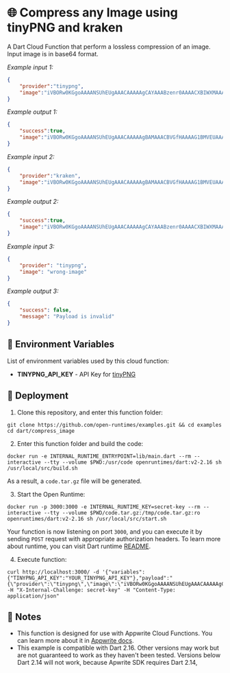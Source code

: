 # 🌐 Compress any Image using tinyPNG and kraken

A Dart Cloud Function that perform a lossless compression of an image. Input image is in base64 format.

_Example input 1:_

```json
{
    "provider":"tinypng",
    "image":"iVBORw0KGgoAAAANSUhEUgAAACAAAAAgCAYAAABzenr0AAAACXBIWXMAAAsTAAALEwEAmpwYAAAAf0lEQVR4nO2Wuw2AMAxEbw1gpMwDDMBcGQpooDKydGVAoXCK6J7k6qyc83MCCFGP/Yz+CkDF4KHmjgowbQF0CKFrCDUiwztqxabHCL0/xwcNhoI2UdsjC8g0mQvaSs1zwkg0uQAsAEaGm9/UPCeU7eMj6loTEpf6ZOQWMxd98gAhZnS6XEZcNQAAAABJRU5ErkJggg=="
}
```

_Example output 1:_

```json
{
    "success":true,
    "image":"iVBORw0KGgoAAAANSUhEUgAAACAAAAAgBAMAAACBVGfHAAAAG1BMVEUAAAAAAAAAAAAAAAAAAAAAAAAAAAAAAAAAAACUUeIgAAAACHRSTlMA8712Sxr5g97cFtUAAAA9SURBVCjPY6Aa6AADfAIcDSA8KoBTgLGVgSFCAEmAqZmBwUIBSYClzTQ4wwE52Cs6OtpR4oFFUciBerEKAP58HnyLtZsYAAAAAElFTkSuQmCC"
}
```

_Example input 2:_

```json
{
    "provider":"kraken",
    "image":"iVBORw0KGgoAAAANSUhEUgAAACAAAAAgBAMAAACBVGfHAAAAG1BMVEUAAAAAAAAAAAAAAAAAAAAAAAAAAAAAAAAAAACUUeIgAAAACHRSTlMA8712Sxr5g97cFtUAAAA9SURBVCjPY6Aa6AADfAIcDSA8KoBTgLGVgSFCAEmAqZmBwUIBSYClzTQ4wwE52Cs6OtpR4oFFUciBerEKAP58HnyLtZsYAAAAAElFTkSuQmCC"
}
```

_Example output 2:_

```json
{
    "success":true,
    "image":"iVBORw0KGgoAAAANSUhEUgAAACAAAAAgCAYAAABzenr0AAAACXBIWXMAAAsTAAALEwEAmpwYAAAAf0lEQVR4nO2Wuw2AMAxEbw1gpMwDDMBcGQpooDKydGVAoXCK6J7k6qyc83MCCFGP/Yz+CkDF4KHmjgowbQF0CKFrCDUiwztqxabHCL0/xwcNhoI2UdsjC8g0mQvaSs1zwkg0uQAsAEaGm9/UPCeU7eMj6loTEpf6ZOQWMxd98gAhZnS6XEZcNQAAAABJRU5ErkJggg=="
}
```

_Example input 3:_

```json
{
    "provider": "tinypng",
    "image": "wrong-image"
}
```

_Example output 3:_

```json
{
    "success": false,
    "message": "Payload is invalid"
}
```

## 📝 Environment Variables

List of environment variables used by this cloud function:

* **TINYPNG_API_KEY** - API Key for [tinyPNG](https://tinypng.com/developers)
<!-- * **TINYURL_API_KEY** - API Key for TinyUrl -->

## 🚀 Deployment

1. Clone this repository, and enter this function folder:

```shell
git clone https://github.com/open-runtimes/examples.git && cd examples
cd dart/compress_image
```

2. Enter this function folder and build the code:

```shell
docker run -e INTERNAL_RUNTIME_ENTRYPOINT=lib/main.dart --rm --interactive --tty --volume $PWD:/usr/code openruntimes/dart:v2-2.16 sh /usr/local/src/build.sh
```

As a result, a `code.tar.gz` file will be generated.

3. Start the Open Runtime:

```shell
docker run -p 3000:3000 -e INTERNAL_RUNTIME_KEY=secret-key --rm --interactive --tty --volume $PWD/code.tar.gz:/tmp/code.tar.gz:ro openruntimes/dart:v2-2.16 sh /usr/local/src/start.sh
```

Your function is now listening on port `3000`, and you can execute it by sending `POST` request with appropriate authorization headers. To learn more about runtime, you can visit Dart runtime [README](https://github.com/open-runtimes/open-runtimes/tree/main/runtimes/dart-2.16).

4. Execute function:

```shell
curl http://localhost:3000/ -d '{"variables":{"TINYPNG_API_KEY":"YOUR_TINYPNG_API_KEY"},"payload":"{\"provider\":\"tinypng\",\"image\":\"iVBORw0KGgoAAAANSUhEUgAAACAAAAAgCAYAAABzenr0AAAACXBIWXMAAAsTAAALEwEAmpwYAAAAf0lEQVR4nO2Wuw2AMAxEbw1gpMwDDMBcGQpooDKydGVAoXCK6J7k6qyc83MCCFGP/Yz+CkDF4KHmjgowbQF0CKFrCDUiwztqxabHCL0/xwcNhoI2UdsjC8g0mQvaSs1zwkg0uQAsAEaGm9/UPCeU7eMj6loTEpf6ZOQWMxd98gAhZnS6XEZcNQAAAABJRU5ErkJggg==\"}"}' -H "X-Internal-Challenge: secret-key" -H "Content-Type: application/json"
```

## 📝 Notes

* This function is designed for use with Appwrite Cloud Functions. You can learn more about it in [Appwrite docs](https://appwrite.io/docs/functions).
* This example is compatible with Dart 2.16. Other versions may work but are not guaranteed to work as they haven't been tested. Versions below Dart 2.14 will not work, because Apwrite SDK requires Dart 2.14,
